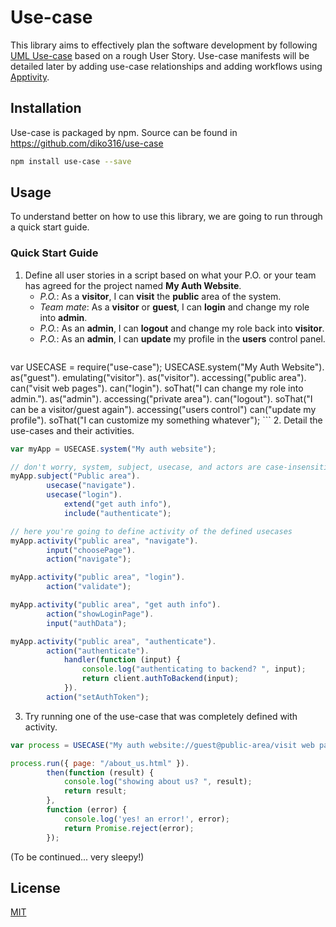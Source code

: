 # Use-case

This library aims to effectively plan the software development by following [UML Use-case](https://en.wikipedia.org/wiki/Use_case) based on a rough User Story. Use-case manifests will be detailed later by adding use-case relationships and adding workflows using [Apptivity](https://github.com/diko316/apptivity).


## Installation
Use-case is packaged by npm. Source can be found in https://github.com/diko316/use-case

```sh
npm install use-case --save
```

## Usage

To understand better on how to use this library, we are going to run through a quick start guide.

### Quick Start Guide

1. Define all user stories in a script based on what your P.O. or your team has agreed for the project named **My Auth Website**.
	- *P.O.*: As a **visitor**, I can **visit** the **public** area of the system.
	- *Team mate*:  As a **visitor** or **guest**, I can **login** and change my role into **admin**.
	- *P.O.*: As an **admin**, I can **logout** and change my role back into **visitor**.
	- *P.O.*: As an **admin**, I can **update** my profile in the **users** control panel.
	```javascript
var USECASE = require("use-case");
USECASE.system("My Auth Website").
        as("guest").
            emulating("visitor").
        as("visitor").
            accessing("public area").
                can("visit web pages").
                can("login").
                    soThat("I can change my role into admin.").
        as("admin").
            accessing("private area").
                can("logout").
                    soThat("I can be a visitor/guest again").
            accessing("users control")
                can("update my profile").
                    soThat("I can customize my something whatever");
	```
2. Detail the use-cases and their activities.
```javascript
var myApp = USECASE.system("My auth website");

// don't worry, system, subject, usecase, and actors are case-insensitive
myApp.subject("Public area").
		usecase("navigate").
        usecase("login").
        	extend("get auth info"),
            include("authenticate");

// here you're going to define activity of the defined usecases
myApp.activity("public area", "navigate").
		input("choosePage").
        action("navigate");

myApp.activity("public area", "login").
		action("validate");

myApp.activity("public area", "get auth info").
		action("showLoginPage").
        input("authData");

myApp.activity("public area", "authenticate").
		action("authenticate").
        	handler(function (input) {
            	console.log("authenticating to backend? ", input);
            	return client.authToBackend(input);
            }).
		action("setAuthToken");
```
3. Try running one of the use-case that was completely defined with activity.

```javascript
var process = USECASE("My auth website://guest@public-area/visit web pages");

process.run({ page: "/about_us.html" }).
        then(function (result) {
			console.log("showing about us? ", result);
            return result;
        },
        function (error) {
        	console.log('yes! an error!', error);
            return Promise.reject(error);
        });

```


(To be continued... very sleepy!)

## License

[MIT](https://opensource.org/licenses/MIT)
